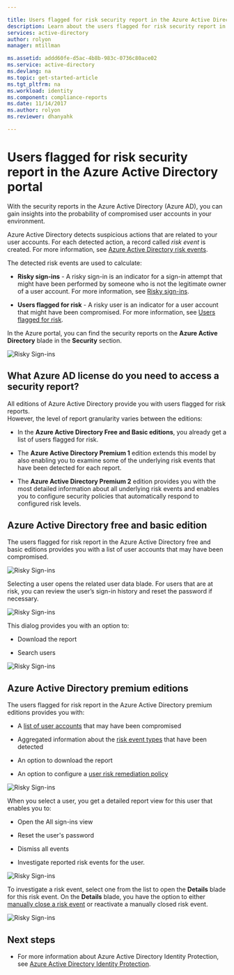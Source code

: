 ```yaml
---

title: Users flagged for risk security report in the Azure Active Directory portal | Microsoft Docs
description: Learn about the users flagged for risk security report in the Azure Active Directory portal
services: active-directory
author: rolyon
manager: mtillman

ms.assetid: addd60fe-d5ac-4b8b-983c-0736c80ace02
ms.service: active-directory
ms.devlang: na
ms.topic: get-started-article
ms.tgt_pltfrm: na
ms.workload: identity
ms.component: compliance-reports
ms.date: 11/14/2017
ms.author: rolyon
ms.reviewer: dhanyahk

---
```

# Users flagged for risk security report in the Azure Active Directory portal

With the security reports in the Azure Active Directory (Azure AD), you can gain insights into the probability of compromised user accounts in your environment. 

Azure Active Directory detects suspicious actions that are related to your user accounts. For each detected action, a record called *risk event* is created. For more information, see [Azure Active Directory risk events](active-directory-identity-protection-risk-events.md). 

The detected risk events are used to calculate:

- **Risky sign-ins** - A risky sign-in is an indicator for a sign-in attempt that might have been performed by someone who is not the legitimate owner of a user account. For more information, see [Risky sign-ins](active-directory-identityprotection.md#risky-sign-ins). 

- **Users flagged for risk** - A risky user is an indicator for a user account that might have been compromised. For more information, see [Users flagged for risk](active-directory-identityprotection.md#users-flagged-for-risk).  

In the Azure portal, you can find the security reports on the **Azure Active Directory** blade in the **Security** section.  

![Risky Sign-ins](./media/active-directory-reporting-security-user-at-risk/10.png)



## What Azure AD license do you need to access a security report?  

All editions of Azure Active Directory provide you with users flagged for risk reports.  
However, the level of report granularity varies between the editions: 

- In the **Azure Active Directory Free and Basic editions**, you already get a list of users flagged for risk. 

- The **Azure Active Directory Premium 1** edition extends this model by also enabling you to examine some of the underlying risk events that have been detected for each report. 

- The **Azure Active Directory Premium 2** edition provides you with the most detailed information about all underlying risk events and enables you to configure security policies that automatically respond to configured risk levels.



## Azure Active Directory free and basic edition

The users flagged for risk report in the Azure Active Directory free and basic editions provides you with a list of user accounts that may have been compromised. 


![Risky Sign-ins](./media/active-directory-reporting-security-user-at-risk/03.png)

Selecting a user opens the related user data blade.
For users that are at risk, you can review the user’s sign-in history and reset the password if necessary.

![Risky Sign-ins](./media/active-directory-reporting-security-user-at-risk/46.png)


This dialog provides you with an option to:

- Download the report

- Search users

![Risky Sign-ins](./media/active-directory-reporting-security-user-at-risk/16.png)


## Azure Active Directory premium editions

The users flagged for risk report in the Azure Active Directory premium editions provides you with:

- A [list of user accounts](active-directory-identityprotection.md#users-flagged-for-risk) that may have been compromised 

- Aggregated information about the [risk event types](active-directory-identity-protection-risk-events.md) that have been detected

- An option to download the report

- An option to configure a [user risk remediation policy](active-directory-identityprotection.md#user-risk-security-policy)  


![Risky Sign-ins](./media/active-directory-reporting-security-user-at-risk/71.png)

When you select a user, you get a detailed report view for this user that enables you to:

- Open the All sign-ins view

- Reset the user's password

- Dismiss all events

- Investigate reported risk events for the user. 


![Risky Sign-ins](./media/active-directory-reporting-security-user-at-risk/324.png)


To investigate a risk event, select one from the list to open the **Details** blade for this risk event. On the **Details** blade, you have the option to either [manually close a risk event](active-directory-identityprotection.md#closing-risk-events-manually) or reactivate a manually closed risk event. 


![Risky Sign-ins](./media/active-directory-reporting-security-user-at-risk/325.png)



## Next steps

- For more information about Azure Active Directory Identity Protection, see [Azure Active Directory Identity Protection](active-directory-identityprotection.md).

